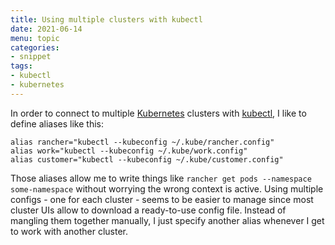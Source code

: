 ```yaml
---
title: Using multiple clusters with kubectl
date: 2021-06-14
menu: topic
categories:
- snippet
tags:
- kubectl
- kubernetes
---
```


In order to connect to multiple [Kubernetes](https://kubernetes.io/) clusters with [kubectl](https://kubernetes.io/docs/reference/kubectl/overview/), I like to define aliases like this:

```shell script
alias rancher="kubectl --kubeconfig ~/.kube/rancher.config"
alias work="kubectl --kubeconfig ~/.kube/work.config"
alias customer="kubectl --kubeconfig ~/.kube/customer.config"
```

Those aliases allow me to write things like `rancher get pods --namespace some-namespace` without worrying the wrong context is active. Using multiple configs - one for each cluster - seems to be easier to manage since most cluster UIs allow to download a ready-to-use config file. Instead of mangling them together manually, I just specify another alias whenever I get to work with another cluster.
